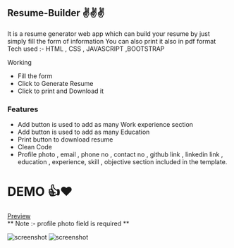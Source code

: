 ## Resume-Builder ✌️✌️✌️


It is a resume generator web app which can build your resume by just simply fill the form of information
You can also  print it also in pdf format 
Tech used :- HTML , CSS , JAVASCRIPT ,BOOTSTRAP

Working 
-  Fill the form 
-  Click to Generate Resume
-  Click to print and Download it 

### Features
- Add button is used to add as  many Work experience  section
- Add button is used to add as  many Education  
- Print button to download resume
- Clean Code 
- Profile photo , email , phone no , contact no , github link , linkedin link , education , experience, skill , objective section included in the template. 

# DEMO   👍❤️
[Preview](https://663d293328357441d37554ed--bespoke-sunburst-a2d7c4.netlify.app/) </br>
** Note :- profile photo field is required **



![screenshot](ss.png)
![screenshot](ss2.png)



